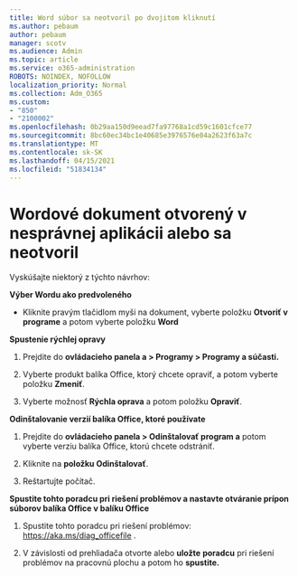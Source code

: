 ```yaml
---
title: Word súbor sa neotvoril po dvojitom kliknutí
ms.author: pebaum
author: pebaum
manager: scotv
ms.audience: Admin
ms.topic: article
ms.service: o365-administration
ROBOTS: NOINDEX, NOFOLLOW
localization_priority: Normal
ms.collection: Adm_O365
ms.custom:
- "850"
- "2100002"
ms.openlocfilehash: 0b29aa150d9eead7fa97768a1cd59c1601cfce77
ms.sourcegitcommit: 8bc60ec34bc1e40685e3976576e04a2623f63a7c
ms.translationtype: MT
ms.contentlocale: sk-SK
ms.lasthandoff: 04/15/2021
ms.locfileid: "51834134"
---
```

# <a name="word-document-opened-in-the-wrong-app-or-didnt-open"></a>Wordové dokument otvorený v nesprávnej aplikácii alebo sa neotvoril

Vyskúšajte niektorý z týchto návrhov:

**Výber Wordu ako predvoleného**

- Kliknite pravým tlačidlom myši na dokument, vyberte položku **Otvoriť v programe** a potom vyberte položku **Word**

**Spustenie rýchlej opravy**

1. Prejdite do **ovládacieho panela a > Programy > Programy a súčasti.**

2. Vyberte produkt balíka Office, ktorý chcete opraviť, a potom vyberte položku **Zmeniť**.

3. Vyberte možnosť **Rýchla oprava** a potom položku **Opraviť**.

**Odinštalovanie verzií balíka Office, ktoré používate**

1. Prejdite do **ovládacieho panela > Odinštalovať program a** potom vyberte verziu balíka Office, ktorú chcete odstrániť.

2. Kliknite na **položku Odinštalovať**.

3. Reštartujte počítač.

**Spustite tohto poradcu pri riešení problémov a nastavte otváranie prípon súborov balíka Office v balíku Office**

1. Spustite tohto poradcu pri riešení problémov: https://aka.ms/diag_officefile .

2. V závislosti od prehliadača otvorte alebo **uložte** **poradcu** pri riešení problémov na pracovnú plochu a potom ho **spustite.**
